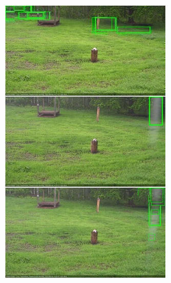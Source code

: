![20200608-181046-182048](in2/20200608/20200608-181046-182048_0_.jpg)
![20200608-183105-184111](in2/20200608/20200608-183105-184111_0_.jpg)
![20200608-184117-185123](in2/20200608/20200608-184117-185123_0_.jpg)
